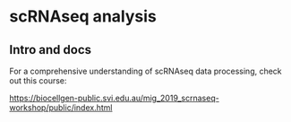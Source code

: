 # scRNAseq analysis

## Intro and docs

For a comprehensive understanding of scRNAseq data processing, check out this course:

https://biocellgen-public.svi.edu.au/mig_2019_scrnaseq-workshop/public/index.html

